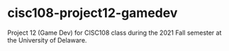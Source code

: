 # cisc108-project12-gamedev
Project 12 (Game Dev) for CISC108 class during the 2021 Fall semester at the University of Delaware.
